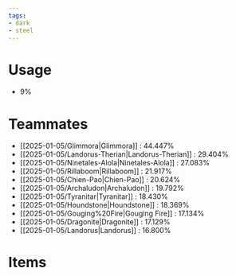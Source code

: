 ```yaml
---
tags:
- dark
- steel
---
```

# Usage
- 9%
# Teammates
- [[2025-01-05/Glimmora|Glimmora]] : 44.447%
- [[2025-01-05/Landorus-Therian|Landorus-Therian]] : 29.404%
- [[2025-01-05/Ninetales-Alola|Ninetales-Alola]] : 27.083%
- [[2025-01-05/Rillaboom|Rillaboom]] : 21.917%
- [[2025-01-05/Chien-Pao|Chien-Pao]] : 20.624%
- [[2025-01-05/Archaludon|Archaludon]] : 19.792%
- [[2025-01-05/Tyranitar|Tyranitar]] : 18.430%
- [[2025-01-05/Houndstone|Houndstone]] : 18.369%
- [[2025-01-05/Gouging%20Fire|Gouging Fire]] : 17.134%
- [[2025-01-05/Dragonite|Dragonite]] : 17.129%
- [[2025-01-05/Landorus|Landorus]] : 16.800%
# Items